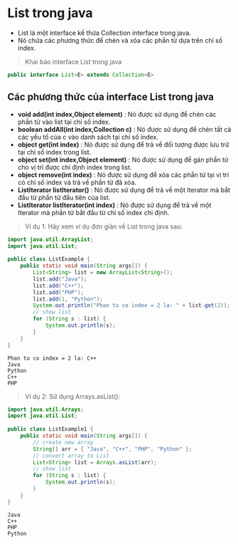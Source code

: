 # List trong java
- List là một interface kế thừa Collection interface trong java.
- Nó chứa các phương thức để chèn và xóa các phần tử dựa trên chỉ số index.

> Khai báo interface List trong java
```java
public interface List<E> extends Collection<E>
```

## Các phương thức của interface List trong java
- **void add(int index,Object element)** : Nó được sử dụng để chèn các phần tử vào list tại chỉ số index.
- **boolean addAll(int index,Collection c)** : Nó được sử dụng để chèn tất cả các yếu tố của c vào danh sách tại chỉ số index.
- **object get(int index)** : Nó được sử dụng để trả về đối tượng được lưu trữ tại chỉ số index trong list.
- **object set(int index,Object element)** : Nó được sử dụng để gán phần tử cho vị trí được chỉ định index trong list.
- **object remove(int index)** : Nó được sử dụng để xóa các phần tử tại vị trí có chỉ số index và trả về phần tử đã xóa.
- **ListIterator listIterator()** : Nó được sử dụng để trả về một Iterator mà bắt đầu từ phần tử đầu tiên của list.
- **ListIterator listIterator(int index)** : Nó được sử dụng để trả về một Iterator mà phần tử bắt đầu từ chỉ số index chỉ định.


> Ví dụ 1: Hãy xem ví dụ đơn giản về List trong java sau:
```java
import java.util.ArrayList;
import java.util.List;
 
public class ListExample {
    public static void main(String args[]) {
        List<String> list = new ArrayList<String>();
        list.add("Java");
        list.add("C++");
        list.add("PHP");
        list.add(1, "Python");
        System.out.println("Phan tu co index = 2 la: " + list.get(2));
        // show list
        for (String s : list) {
            System.out.println(s);
        }
    }
}
```
```
Phan tu co index = 2 la: C++
Java
Python
C++
PHP
```

> Ví dụ 2: Sử dụng Arrays.asList():
```java
import java.util.Arrays;
import java.util.List;
 
public class ListExample1 {
    public static void main(String args[]) {
        // create new array
        String[] arr = { "Java", "C++", "PHP", "Python" };
        // convert array to List
        List<String> list = Arrays.asList(arr);
        // show list
        for (String s : list) {
            System.out.println(s);
        }
    }
}
```
```
Java
C++
PHP
Python
```
